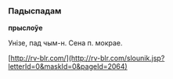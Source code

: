 ### Падыспадам
**прыслоўе**

Унізе, пад чым-н. Сена п. мокрае.

<a rel="author">[http://rv-blr.com/](http://rv-blr.com/slounik.jsp?letterId=0&maskId=0&pageId=2064)</a>

